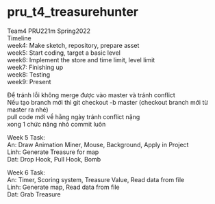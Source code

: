 # pru_t4_treasurehunter
Team4 PRU221m Spring2022  
Timeline  
week4: Make sketch, repository, prepare asset  
week5: Start coding, target a basic level  
week6: Implement the store and time limit, level limit  
week7: Finishing up  
week8: Testing  
week9: Present  
  
  
Để tránh lỗi không merge được vào master và tránh conflict  
Nếu tạo branch mới thì git checkout -b master (checkout branch mới từ master ra nhé)  
pull code mới về hằng ngày tránh conflict nặng  
xong 1 chức năng nhỏ commit luôn  
  
  
Week 5 Task:  
An: Draw Animation Miner, Mouse, Background, Apply in Project  
Linh: Generate Treasure for map  
Dat: Drop Hook, Pull Hook, Bomb  
  
  
Week 6 Task:  
An: Timer, Scoring system, Treasure Value, Read data from file  
Linh: Generate map, Read data from file  
Dat: Grab Treasure  